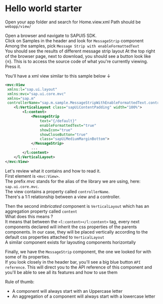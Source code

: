 # Hello world starter

Open your app folder and search for Home.view.xml
Path should be `webapp/view/`

Open a browser and navigate to SAPUI5 SDK.  
Click on Samples in the header and look for `MessageStrip` component  
Among the samples, pick `Message Strip with enableFormattedText`  
You should see the results of different message strip layout
At the top right of the browser page, next to download, you should see a button look like {≡}.
This is to access the source code of what you're currently viewing.
Press it.

You'll have a xml view similar to this sample below ↓  

```xml
<mvc:View
 xmlns:l="sap.ui.layout"
 xmlns:mvc="sap.ui.core.mvc"
 xmlns="sap.m"
 controllerName="sap.m.sample.MessageStripWithEnableFormattedText.controller.MessageStripWithEnableFormattedText">
    <l:VerticalLayout class="sapUiContentPadding" width="100%">
        <l:content>
            <MessageStrip
                text="{/default}"
                enableFormattedText="true"
                showIcon="true"
                showCloseButton="true"
                class="sapUiMediumMarginBottom">
            </MessageStrip>
            ...
        </l:content>
    </l:VerticalLayout>
</mvc:View>
```

Let's review what it contains and how to read it.  
First element is `<mvc:View>`.  
The prefix _mvc_ stands for the alias of the library we are using, here: `sap.ui.core.mvc`.  
The view contains a property called `controllerName`.  
There's a 1:1 relationship between a view and a controller.  

Then the second *imbricated* component is `VerticalLayout` which has an aggregation property called `content`  
What does this means ?  
It means that between the `<l:content></l:content>` tag, every next components declared will inherit the css properties of the parents components. In our case, they will be placed vertically according to the default css properties attached to `VerticalLayout`  
A similar component exists for layouting components horizontally  

Finally, we have the `MessageStrip` component, the one we looked for with some of its properties.  
If you look closely in the header bar, you'll see a big blue button `API reference`. This will direct you to the API reference of this component and you'll be able to see all its features and how to use them  

Rule of thumb:

- A component will always start with an Uppercase letter
- An aggregation of a component will always start with a lowercase letter
